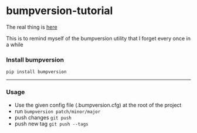# bumpversion-tutorial
The real thing is [here](https://github.com/peritus/bumpversion)

This is to remind myself of the bumpversion utility that I forget every once in a while

### Install bumpversion
`pip install bumpversion`

---------

### Usage
* Use the given config file (.bumpversion.cfg) at the root of the project
* run `bumpversion patch/minor/major`
* push changes `git push`
* push new tag `git push --tags`


